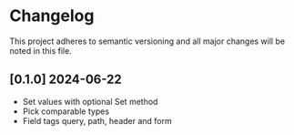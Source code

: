 # Changelog

This project adheres to semantic versioning and all major changes will
be noted in this file.

## [0.1.0] 2024-06-22

- Set values with optional Set method
- Pick comparable types
- Field tags query, path, header and form
